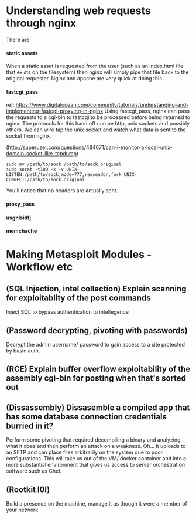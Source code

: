 # Understanding web requests through nginx
There are

#### static assets
When a static asset is requested from the user (such as an index.html file that exists on the filesystem) then nginx will simply pipe that file back to the original requester.  Nginx and apache are very quick at doing this.  

#### fastcgi_pass
ref:  https://www.digitalocean.com/community/tutorials/understanding-and-implementing-fastcgi-proxying-in-nginx
Using fastcgi_pass, nginx can pass the requests to a cgi-bin to fastcgi to be processed before being returned to nginx.  The protocols for this hand off can be http, unix sockets and possibly others.  We can wire tap the unix socket and watch what data is sent to the socket from nginx.  

(http://superuser.com/questions/484671/can-i-monitor-a-local-unix-domain-socket-like-tcpdump)
```
sudo mv /path/to/sock /path/to/sock.original
sudo socat -t100 -x -v UNIX-LISTEN:/path/to/sock,mode=777,reuseaddr,fork UNIX-CONNECT:/path/to/sock.original
```

You'll notice that no headers are actually sent.  

#### proxy_pass
#### usgnlsidfj
#### memchache


# Making Metasploit Modules - Workflow etc

## (SQL Injection, intel collection) Explain scanning for exploitablity of the post commands
Inject SQL to bypass authentication to intellegence

## (Password decrypting, pivoting with passwords)
Decrypt the admin username/ password to gain access to a site protected by basic auth.  

## (RCE) Explain buffer overflow exploitability of the assembly cgi-bin for posting when that's sorted out

## (Dissassembly) Dissasemble a compiled app that has some database connection credentials burried in it?
Perform some pivoting that required decompiling a binary and analyzing what it does and then perform an attack on a weakness.  Oh... it uploads to an SFTP and can place files arbitrarily on the system due to poor configurations.  This will take us out of the VM/ docker container and into a more substantial environment that gives us access to server orchestration software such as Chef.  

## (Rootkit l0l)
Build a presence on the machine, manage it as though it were a member of your network
